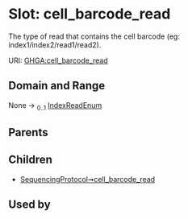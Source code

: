 
# Slot: cell_barcode_read


The type of read that contains the cell barcode (eg: index1/index2/read1/read2).

URI: [GHGA:cell_barcode_read](https://w3id.org/GHGA/cell_barcode_read)


## Domain and Range

None &#8594;  <sub>0..1</sub> [IndexReadEnum](IndexReadEnum.md)

## Parents


## Children

 *  [SequencingProtocol➞cell_barcode_read](SequencingProtocol_cell_barcode_read.md)

## Used by

